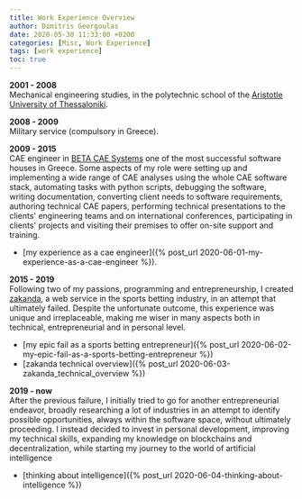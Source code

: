 ```yaml
---
title: Work Experience Overview 
author: Dimitris Georgoulas
date: 2020-05-30 11:33:00 +0200
categories: [Misc, Work Experience]
tags: [work experience]
toc: true
---  
```


**2001 - 2008**   
Mechanical engineering studies, in the polytechnic school of the 
[Aristotle University of Thessaloniki](https://en.wikipedia.org/wiki/Aristotle_University_of_Thessaloniki).

**2008 - 2009**  
Military service (compulsory in Greece).

**2009 - 2015**  
CAE engineer in [BETA CAE Systems](https://www.beta-cae.com/) one of the most successful software houses in Greece. 
Some aspects of my role were setting up and implementing a wide range of CAE analyses using the whole CAE software stack, 
automating tasks with python scripts, debugging the software, writing documentation, converting client needs to software requirements, 
authoring technical CAE papers, performing technical presentations to the clients' engineering teams and on international conferences, 
participating in clients' projects and visiting their premises to offer on-site support and training.
- [my experience as a cae engineer]({% post_url 2020-06-01-my-experience-as-a-cae-engineer %}). 

**2015 - 2019**  
Following two of my passions, programming and entrepreneurship, I created [zakanda](https://www.zakanda.com/), 
a web service in the sports betting industry, in an attempt that ultimately failed. Despite the unfortunate 
outcome, this experience was unique and irreplaceable, making me wiser in many aspects both 
in technical, entrepreneurial and in personal level.
- [my epic fail as a sports betting entrepreneur]({% post_url 2020-06-02-my-epic-fail-as-a-sports-betting-entrepreneur %})
- [zakanda technical overview]({% post_url 2020-06-03-zakanda_technical_overview %})   

**2019 - now**  
After the previous failure, I initially tried to go for another entrepreneurial endeavor, broadly researching a lot of industries in an attempt 
to identify possible opportunities, always within the software space, without ultimately proceeding. I instead decided to 
invest in personal development, improving my technical skills, expanding my knowledge on blockchains and decentralization,
while starting my journey to the world of artificial intelligence 
- [thinking about intelligence]({% post_url 2020-06-04-thinking-about-intelligence %})
